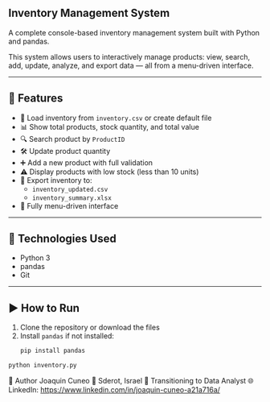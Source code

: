 ## Inventory Management System

A complete console-based inventory management system built with Python and pandas.

This system allows users to interactively manage products: view, search, add, update, analyze, and export data — all from a menu-driven interface.

---

## 🚀 Features

- 📄 Load inventory from `inventory.csv` or create default file
- 📊 Show total products, stock quantity, and total value
- 🔍 Search product by `ProductID`
- 🛠️ Update product quantity
- ➕ Add a new product with full validation
- ⚠️ Display products with low stock (less than 10 units)
- 💾 Export inventory to:
  - `inventory_updated.csv`
  - `inventory_summary.xlsx`
- 🧩 Fully menu-driven interface

---

## 🧪 Technologies Used

- Python 3
- pandas
- Git

---

## ▶️ How to Run

1. Clone the repository or download the files
2. Install `pandas` if not installed:
   ```bash
   pip install pandas
   ```


```bash
python inventory.py
``` 


👤 Author
Joaquin Cuneo
📍 Sderot, Israel
💼 Transitioning to Data Analyst
🌐 LinkedIn: https://www.linkedin.com/in/joaquin-cuneo-a21a716a/